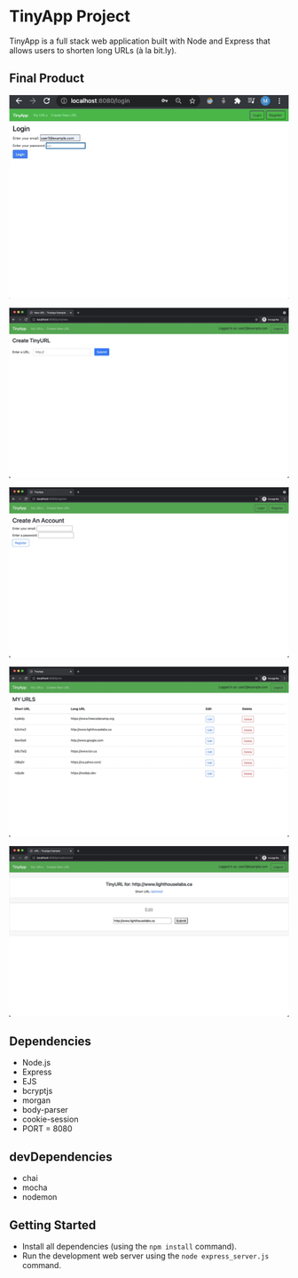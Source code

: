 # TinyApp Project

TinyApp is a full stack web application built with Node and Express that allows users to shorten long URLs (à la bit.ly).

## Final Product

!["TinyURL Page"](images/homeView.gif)

!["TinyURL Page"](images/CreateTinyURLpage.JPG)

!["Register Page"](images/RegisterPage.JPG)

!["Index Page"](images/Indexpage.JPG)

!["Edit LongURL Page"](images/EditLongURLpage.JPG)

## Dependencies

- Node.js
- Express
- EJS
- bcryptjs
- morgan
- body-parser
- cookie-session
- PORT = 8080

## devDependencies
- chai
- mocha
- nodemon

## Getting Started

- Install all dependencies (using the `npm install` command).
- Run the development web server using the `node express_server.js` command.
